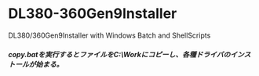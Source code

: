 # DL380-360Gen9Installer
DL380/360Gen9Installer with Windows Batch and ShellScripts


##### copy.batを実行するとファイルをC:\Workにコピーし、各種ドライバのインストールが始まる。
